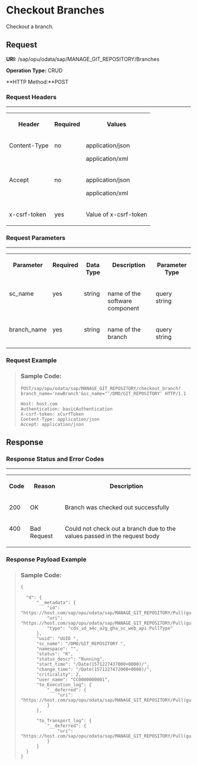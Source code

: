 <!-- loio069b979e4c304bf69ac8bdf034d3ee22 -->

# Checkout Branches

Checkout a branch.



<a name="loio069b979e4c304bf69ac8bdf034d3ee22__section_u2x_zs4_bpb"/>

## Request

**URI:** /sap/opu/odata/sap/MANAGE\_GIT\_REPOSITORY/Branches

**Operation Type:** CRUD

**HTTP Method:**POST



### Request Headers

****


<table>
<tr>
<th valign="top">

Header

</th>
<th valign="top">

Required

</th>
<th valign="top">

Values

</th>
</tr>
<tr>
<td valign="top">

Content-Type

</td>
<td valign="top">

no

</td>
<td valign="top">

application/json

application/xml

</td>
</tr>
<tr>
<td valign="top">

Accept

</td>
<td valign="top">

no

</td>
<td valign="top">

application/json

application/xml

</td>
</tr>
<tr>
<td valign="top">

x-csrf-token

</td>
<td valign="top">

yes

</td>
<td valign="top">

Value of x-csrf-token

</td>
</tr>
</table>



### Request Parameters

****


<table>
<tr>
<th valign="top">

Parameter

</th>
<th valign="top">

Required

</th>
<th valign="top">

Data Type

</th>
<th valign="top">

Description

</th>
<th valign="top">

Parameter Type

</th>
</tr>
<tr>
<td valign="top">

sc\_name

</td>
<td valign="top">

yes

</td>
<td valign="top">

string

</td>
<td valign="top">

name of the software component

</td>
<td valign="top">

query string

</td>
</tr>
<tr>
<td valign="top">

branch\_name

</td>
<td valign="top">

yes

</td>
<td valign="top">

string

</td>
<td valign="top">

name of the branch

</td>
<td valign="top">

query string

</td>
</tr>
</table>



### Request Example

> ### Sample Code:  
> ```
> POST/sap/opu/odata/sap/MANAGE_GIT_REPOSITORY/checkout_branch?branch_name='newBranch'&sc_name="'/DMO/GIT_REPOSITORY' HTTP/1.1
> 
> Host: host.com
> Authentication: basicAuthentication
> X-csrf-token: xCsrfToken
> Content-Type: application/json
> Accept: application/json
> 
> ```



<a name="loio069b979e4c304bf69ac8bdf034d3ee22__section_tbd_zq4_bpb"/>

## Response



### Response Status and Error Codes

****


<table>
<tr>
<th valign="top">

Code

</th>
<th valign="top">

Reason

</th>
<th valign="top">

Description

</th>
</tr>
<tr>
<td valign="top">

200

</td>
<td valign="top">

OK

</td>
<td valign="top">

Branch was checked out successfully

</td>
</tr>
<tr>
<td valign="top">

400

</td>
<td valign="top">

Bad Request

</td>
<td valign="top">

Could not check out a branch due to the values passed in the request body

</td>
</tr>
</table>



### Response Payload Example

> ### Sample Code:  
> ```
> {
> 
> 	"d": {
> 		"__metadata": {
> 			"id": "https://host.com/sap/opu/odata/sap/MANAGE_GIT_REPOSITORY/Pull(guid’UUID’)", 
> 			"uri": "https://host.com/sap/opu/odata/sap/MANAGE_GIT_REPOSITORY/Pull(guid’UUID’)", 
> 			"type": "cds_sd_a4c_a2g_gha_sc_web_api.PullType"
> 		},
> 		"uuid": "UUID ",
> 		"sc_name": "/DMO/GIT_REPOSITORY ",
> 		"namespace": "",
> 		"status": "R",
> 		"status_descr": "Running",
> 		"start_time": "/Date(1571227437000+0000)/",
> 		"change_time": "/Date(1571227472000+0000)/",
> 		"criticality": 2,
> 		"user_name": "CC0000000001",
> 		"to_Execution_log": {
> 			"__deferred": {
> 				"uri": "https://host.com/sap/opu/odata/sap/MANAGE_GIT_REPOSITORY/Pull(guid’UUID’)/to_Execution_log"
> 			}
> 		},
> 
> 		"to_Transport_log": {
> 			"__deferred": {
> 				"uri": "https://host.com/sap/opu/odata/sap/MANAGE_GIT_REPOSITORY/Pull(guid’UUID’)/to_Transport_log"
> 			}
> 		}
> 	}
> }
> 
> ```

